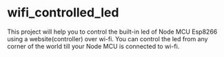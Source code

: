 # wifi_controlled_led
This project will help you to control the built-in led of Node MCU Esp8266 using a website(controller) over wi-fi. You can control the led from any corner of the world till your Node MCU is connected to wi-fi.
